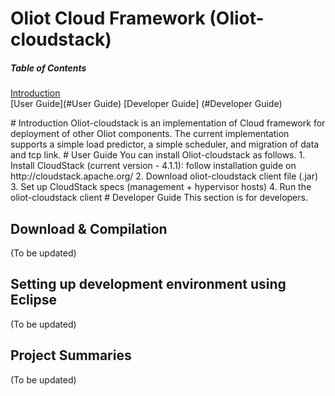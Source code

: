 Oliot Cloud Framework (Oliot-cloudstack)
=============================

##### Table of Contents  
[Introduction](#Introduction)  
[User Guide](#User Guide) 
[Developer Guide] (#Developer Guide)


<a name="Introduction"/>
# Introduction
Oliot-cloudstack is an implementation of Cloud framework for deployment of other Oliot components. The current implementation supports a simple load predictor, a simple scheduler, and migration of data and tcp link.


<a name = "User Guide"/>
# User Guide
You can install Oliot-cloudstack as follows.
1. Install CloudStack (current version - 4.1.1): follow installation guide on http://cloudstack.apache.org/
2. Download oliot-cloudstack client file (.jar)
3. Set up CloudStack specs (management + hypervisor hosts)
4. Run the oliot-cloudstack client

<a name = "Developer Guide"/>
# Developer Guide
This section is for developers.

## Download & Compilation
(To be updated)

## Setting up development environment using Eclipse
(To be updated)

## Project Summaries
(To be updated)
